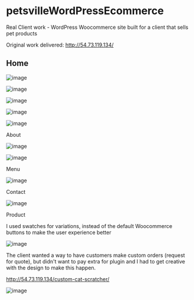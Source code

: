 # petsvilleWordPressEcommerce

Real Client work - WordPress Woocommerce site built for a client that sells pet products

Original work delivered: http://54.73.119.134/

<h2>Home</h2>

![image](https://user-images.githubusercontent.com/68548733/166810655-6b0eeb98-31f5-43da-aeae-677c93d0ab8d.png)

![image](https://user-images.githubusercontent.com/68548733/166811127-91ea0eb3-7b4c-4af8-97ae-bc66591349ef.png)

![image](https://user-images.githubusercontent.com/68548733/166811183-db671d1c-b07e-4f3e-b1a4-f5ab0da3680d.png)

![image](https://user-images.githubusercontent.com/68548733/166811264-466dd132-e8b6-48bd-8d1b-a85eddf8786b.png)

![image](https://user-images.githubusercontent.com/68548733/166811357-c3b03901-6480-4b9a-9315-82b72b59aeeb.png)

About

![image](https://user-images.githubusercontent.com/68548733/166811700-a18c5827-8f59-4fcb-9c97-beb66562b82d.png)

![image](https://user-images.githubusercontent.com/68548733/166811787-ff4712a8-7d9d-4b23-975b-de692af65b31.png)

Menu

![image](https://user-images.githubusercontent.com/68548733/166812346-33e86338-67a7-4a8b-80ec-48df8c4c7557.png)

Contact

![image](https://user-images.githubusercontent.com/68548733/166812759-6f9ca11c-6e0a-4577-acb5-1c7421b35234.png)

Product

I used swatches for variations, instead of the default Woocommerce buttons to make the user experience better

![image](https://user-images.githubusercontent.com/68548733/166813007-02ca8955-f63a-47a1-9b4f-8f95e2b658b1.png)


The client wanted a way to have customers make custom orders (request for quote), but didn't want to pay extra for plugin and 
I had to get creative with the design to make this happen.

http://54.73.119.134/custom-cat-scratcher/

![image](https://user-images.githubusercontent.com/68548733/166812655-979d4420-d82b-4613-94ad-ab7aa09ff5a6.png)

